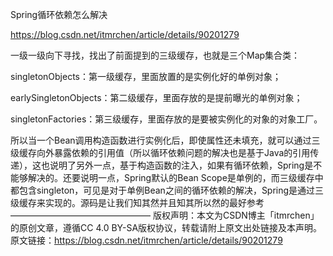 Spring循环依赖怎么解决

https://blog.csdn.net/itmrchen/article/details/90201279

一级一级向下寻找，找出了前面提到的三级缓存，也就是三个Map集合类：

singletonObjects：第一级缓存，里面放置的是实例化好的单例对象；

earlySingletonObjects：第二级缓存，里面存放的是提前曝光的单例对象；

singletonFactories：第三级缓存，里面存放的是要被实例化的对象的对象工厂。

所以当一个Bean调用构造函数进行实例化后，即使属性还未填充，就可以通过三级缓存向外暴露依赖的引用值（所以循环依赖问题的解决也是基于Java的引用传递），这也说明了另外一点，基于构造函数的注入，如果有循环依赖，Spring是不能够解决的。还要说明一点，Spring默认的Bean Scope是单例的，而三级缓存中都包含singleton，可见是对于单例Bean之间的循环依赖的解决，Spring是通过三级缓存来实现的。源码是让我们知其然并且知其所以然的最好参考
————————————————
版权声明：本文为CSDN博主「itmrchen」的原创文章，遵循CC 4.0 BY-SA版权协议，转载请附上原文出处链接及本声明。
原文链接：https://blog.csdn.net/itmrchen/article/details/90201279
